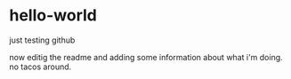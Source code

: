# hello-world
just testing github

now editig the readme and adding some information about what i'm doing.
no tacos around.

